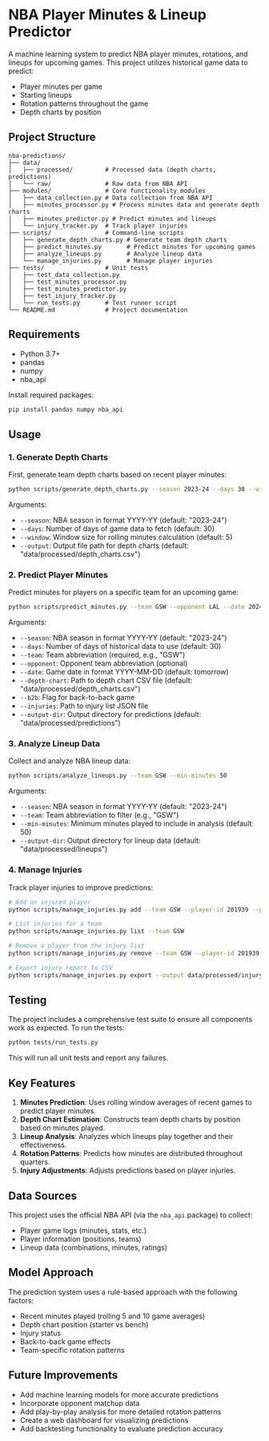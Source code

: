 # NBA Player Minutes & Lineup Predictor

A machine learning system to predict NBA player minutes, rotations, and lineups for upcoming games. This project utilizes historical game data to predict:

- Player minutes per game
- Starting lineups
- Rotation patterns throughout the game
- Depth charts by position

## Project Structure

```
nba-predictions/
├── data/
│   ├── processed/         # Processed data (depth charts, predictions)
│   └── raw/               # Raw data from NBA API
├── modules/               # Core functionality modules
│   ├── data_collection.py # Data collection from NBA API
│   ├── minutes_processor.py # Process minutes data and generate depth charts
│   ├── minutes_predictor.py # Predict minutes and lineups
│   └── injury_tracker.py  # Track player injuries
├── scripts/               # Command-line scripts
│   ├── generate_depth_charts.py # Generate team depth charts
│   ├── predict_minutes.py       # Predict minutes for upcoming games
│   ├── analyze_lineups.py       # Analyze lineup data
│   └── manage_injuries.py       # Manage player injuries
├── tests/                 # Unit tests
│   ├── test_data_collection.py
│   ├── test_minutes_processor.py
│   ├── test_minutes_predictor.py
│   ├── test_injury_tracker.py
│   └── run_tests.py       # Test runner script
└── README.md              # Project documentation
```

## Requirements

- Python 3.7+
- pandas
- numpy
- nba_api

Install required packages:

```bash
pip install pandas numpy nba_api
```

## Usage

### 1. Generate Depth Charts

First, generate team depth charts based on recent player minutes:

```bash
python scripts/generate_depth_charts.py --season 2023-24 --days 30 --window 5
```

Arguments:
- `--season`: NBA season in format YYYY-YY (default: "2023-24")
- `--days`: Number of days of game data to fetch (default: 30)
- `--window`: Window size for rolling minutes calculation (default: 5)
- `--output`: Output file path for depth charts (default: "data/processed/depth_charts.csv")

### 2. Predict Player Minutes

Predict minutes for players on a specific team for an upcoming game:

```bash
python scripts/predict_minutes.py --team GSW --opponent LAL --date 2024-03-15
```

Arguments:
- `--season`: NBA season in format YYYY-YY (default: "2023-24")
- `--days`: Number of days of historical data to use (default: 30)
- `--team`: Team abbreviation (required, e.g., "GSW")
- `--opponent`: Opponent team abbreviation (optional)
- `--date`: Game date in format YYYY-MM-DD (default: tomorrow)
- `--depth-chart`: Path to depth chart CSV file (default: "data/processed/depth_charts.csv")
- `--b2b`: Flag for back-to-back game
- `--injuries`: Path to injury list JSON file
- `--output-dir`: Output directory for predictions (default: "data/processed/predictions")

### 3. Analyze Lineup Data

Collect and analyze NBA lineup data:

```bash
python scripts/analyze_lineups.py --team GSW --min-minutes 50
```

Arguments:
- `--season`: NBA season in format YYYY-YY (default: "2023-24")
- `--team`: Team abbreviation to filter (e.g., "GSW")
- `--min-minutes`: Minimum minutes played to include in analysis (default: 50)
- `--output-dir`: Output directory for lineup data (default: "data/processed/lineups")

### 4. Manage Injuries

Track player injuries to improve predictions:

```bash
# Add an injured player
python scripts/manage_injuries.py add --team GSW --player-id 201939 --player-name "Stephen Curry" --injury "Right ankle sprain" --return-date 2024-03-20

# List injuries for a team
python scripts/manage_injuries.py list --team GSW

# Remove a player from the injury list
python scripts/manage_injuries.py remove --team GSW --player-id 201939

# Export injury report to CSV
python scripts/manage_injuries.py export --output data/processed/injury_report.csv
```

## Testing

The project includes a comprehensive test suite to ensure all components work as expected. To run the tests:

```bash
python tests/run_tests.py
```

This will run all unit tests and report any failures.

## Key Features

1. **Minutes Prediction**: Uses rolling window averages of recent games to predict player minutes.
2. **Depth Chart Estimation**: Constructs team depth charts by position based on minutes played.
3. **Lineup Analysis**: Analyzes which lineups play together and their effectiveness.
4. **Rotation Patterns**: Predicts how minutes are distributed throughout quarters.
5. **Injury Adjustments**: Adjusts predictions based on player injuries.

## Data Sources

This project uses the official NBA API (via the `nba_api` package) to collect:
- Player game logs (minutes, stats, etc.)
- Player information (positions, teams)
- Lineup data (combinations, minutes, ratings)

## Model Approach

The prediction system uses a rule-based approach with the following factors:
- Recent minutes played (rolling 5 and 10 game averages)
- Depth chart position (starter vs bench)
- Injury status
- Back-to-back game effects
- Team-specific rotation patterns

## Future Improvements

- Add machine learning models for more accurate predictions
- Incorporate opponent matchup data
- Add play-by-play analysis for more detailed rotation patterns
- Create a web dashboard for visualizing predictions
- Add backtesting functionality to evaluate prediction accuracy 